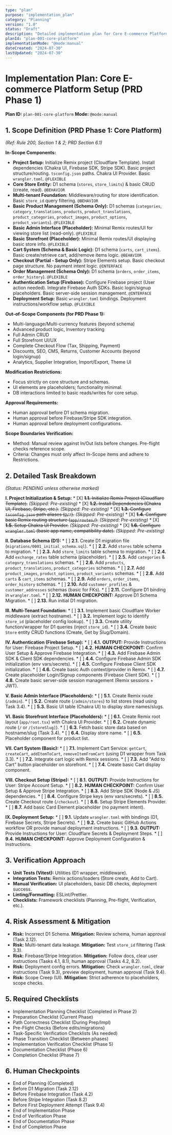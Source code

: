 ```yaml
---
type: "plan"
purpose: "implementation_plan"
category: "Planning"
version: "1.0"
status: "Draft"
description: "Detailed implementation plan for Core E-commerce Platform Setup (PRD Phase 1)."
planId: "plan-001-core-platform"
implementationMode: "@mode:manual"
dateCreated: "2024-07-30"
lastUpdated: "2024-07-30"
---
```


# Implementation Plan: Core E-commerce Platform Setup (PRD Phase 1)

**Plan ID:** `plan-001-core-platform`
**Mode:** `@mode:manual`

## 1. Scope Definition (PRD Phase 1: Core Platform)

*(Ref: Rule 200, Section 1 & 2; PRD Section 6.1)*

**In-Scope Components:**

*   **Project Setup:** Initialize Remix project (Cloudflare Template). Install dependencies (Chakra UI, Firebase SDK, Stripe SDK). Basic project structure/routing. `tsconfig.json` paths. Chakra UI Provider. Basic `wrangler.toml`. `@FLEXIBLE`
*   **Core Store Entity:** D1 schema (`stores`, `store_limits`) & basic CRUD (create, read). `@BEHAVIOR`
*   **Multi-tenant Foundation:** Middleware/routing for store identification. Basic `store_id` query filtering. `@BEHAVIOR`
*   **Basic Product Management (Schema Only):** D1 schemas (`categories`, `category_translations`, `products`, `product_translations`, `product_categories`, `product_images`, `product_options`, `product_variants`). `@FLEXIBLE`
*   **Basic Admin Interface (Placeholder):** Minimal Remix routes/UI for viewing store list (read-only). `@FLEXIBLE`
*   **Basic Storefront (Placeholder):** Minimal Remix routes/UI displaying basic store info. `@FLEXIBLE`
*   **Cart System (Schema & Basic Logic):** D1 schema (`carts`, `cart_items`). Basic create/retrieve cart, add/remove items logic. `@BEHAVIOR`
*   **Checkout (Partial - Setup Only):** Stripe Elements setup. Basic checkout page structure. No payment intent logic. `@INTERFACE`
*   **Order Management (Schema Only):** D1 schema (`orders`, `order_items`, `order_history`). `@FLEXIBLE`
*   **Authentication Setup (Firebase):** Configure Firebase project (User action needed). Integrate Firebase Auth SDKs. Basic login/signup placeholders. Basic server-side session management. `@INTERFACE`
*   **Deployment Setup:** Basic `wrangler.toml` bindings. Deployment instructions/workflow setup. `@FLEXIBLE`

**Out-of-Scope Components (for PRD Phase 1):**

*   Multi-language/Multi-currency features (beyond schema)
*   Advanced product logic, Inventory tracking
*   Full Admin CRUD
*   Full Storefront UI/UX
*   Complete Checkout Flow (Tax, Shipping, Payment)
*   Discounts, SEO, CMS, Returns, Customer Accounts (beyond login/signup)
*   Analytics, Supplier Integration, Import/Export, Theme UI

**Modification Restrictions:**

*   Focus strictly on core structure and schemas.
*   UI elements are placeholders; functionality minimal.
*   DB interactions limited to basic reads/writes for core setup.

**Approval Requirements:**

*   Human approval before D1 schema migration.
*   Human approval before Firebase/Stripe SDK integration.
*   Human approval before deployment configurations.

**Scope Boundaries Verification:**

*   Method: Manual review against In/Out lists before changes. Pre-flight checks reference scope.
*   Criteria: Changes must only affect In-Scope items and adhere to Restrictions.

## 2. Detailed Task Breakdown

*(Status: PENDING unless otherwise marked)*

**I. Project Initialization & Setup:**
    *   [X] ~~**1.1.** Initialize Remix Project (Cloudflare Template).~~ *(Skipped: Pre-existing)*
    *   [X] ~~**1.2.** Install Dependencies (Chakra UI, Firebase, Stripe, etc.).~~ *(Skipped: Pre-existing)*
    *   [X] ~~**1.3.** Configure `tsconfig.json` path aliases (`@/*`).~~ *(Skipped: Pre-existing)*
    *   [X] ~~**1.4.** Configure basic Remix routing structure (`app/routes/`).~~ *(Skipped: Pre-existing)*
    *   [X] ~~**1.5.** Setup Chakra UI Provider.~~ *(Skipped: Pre-existing)*
    *   [X] ~~**1.6.** Configure `wrangler.toml` (basic app name, compatibility date).~~ *(Skipped: Pre-existing)*

**II. Database Schema (D1):**
    *   [ ] **2.1.** Create D1 migration file (`migrations/0001_initial_schema.sql`).
    *   [ ] **2.2.** Add `stores` table schema to migration.
    *   [ ] **2.3.** Add `store_limits` table schema to migration.
    *   [ ] **2.4.** Add `exchange_rates` table schema (placeholder).
    *   [ ] **2.5.** Add `categories` & `category_translations` schemas.
    *   [ ] **2.6.** Add `products`, `product_translations`, `product_categories` schemas.
    *   [ ] **2.7.** Add `product_images`, `product_options`, `product_variants` schemas.
    *   [ ] **2.8.** Add `carts` & `cart_items` schemas.
    *   [ ] **2.9.** Add `orders`, `order_items`, `order_history` schemas.
    *   [ ] **2.10.** Add `customer_profiles` & `customer_addresses` schemas (basic for FKs).
    *   [ ] **2.11.** Configure D1 binding in `wrangler.toml`.
    *   [ ] **2.12.** **HUMAN CHECKPOINT:** Approve D1 Schema Migration.
    *   [ ] **2.13.** Run initial D1 migration.

**III. Multi-Tenant Foundation:**
    *   [ ] **3.1.** Implement basic Cloudflare Worker middleware (extract hostname).
    *   [ ] **3.2.** Implement logic to identify `store_id` (placeholder config lookup).
    *   [ ] **3.3.** Create utility function/wrapper for D1 queries (inject `store_id`).
    *   [ ] **3.4.** Create basic `Store` entity CRUD functions (Create, Get by Slug/Domain).

**IV. Authentication (Firebase Setup):**
    *   [ ] **4.1.** **OUTPUT:** Provide Instructions for User: Firebase Project Setup.
    *   [ ] **4.2.** **HUMAN CHECKPOINT:** Confirm User Setup & Approve Firebase Integration.
    *   [ ] **4.3.** Add Firebase Admin SDK & Client SDK dependencies.
    *   [ ] **4.4.** Configure Firebase Admin SDK initialization (env vars/secrets).
    *   [ ] **4.5.** Configure Firebase Client SDK initialization.
    *   [ ] **4.6.** Create basic Auth context/provider in Remix.
    *   [ ] **4.7.** Create placeholder Login/Signup components (Firebase Client SDK).
    *   [ ] **4.8.** Create basic server-side session management (Remix sessions + JWT).

**V. Basic Admin Interface (Placeholders):**
    *   [ ] **5.1.** Create Remix route (`/admin`).
    *   [ ] **5.2.** Create route (`/admin/stores`) to list stores (read using Task 3.4).
    *   [ ] **5.3.** Basic UI table (Chakra UI) to display store names/slugs.

**VI. Basic Storefront Interface (Placeholders):**
    *   [ ] **6.1.** Create Remix root layout (`app/root.tsx`) with Chakra UI Provider.
    *   [ ] **6.2.** Create dynamic route (`/` or `/[storeSlug]`).
    *   [ ] **6.3.** Fetch basic store data based on hostname/slug (Task 3.4).
    *   [ ] **6.4.** Display store name.
    *   [ ] **6.5.** Placeholder component for product list.

**VII. Cart System (Basic):**
    *   [ ] **7.1.** Implement Cart Service: `getCart`, `createCart`, `addItemToCart`, `removeItemFromCart` (using D1 wrapper from Task 3.3).
    *   [ ] **7.2.** Integrate cart logic with Remix sessions.
    *   [ ] **7.3.** Add "Add to Cart" button placeholder on storefront.
    *   [ ] **7.4.** Create basic Cart display component.

**VIII. Checkout Setup (Stripe):**
    *   [ ] **8.1.** **OUTPUT:** Provide Instructions for User: Stripe Account Setup.
    *   [ ] **8.2.** **HUMAN CHECKPOINT:** Confirm User Setup & Approve Stripe Integration.
    *   [ ] **8.3.** Add Stripe SDK (Node & JS) dependencies.
    *   [ ] **8.4.** Configure Stripe keys (env vars/secrets).
    *   [ ] **8.5.** Create Checkout route (`/checkout`).
    *   [ ] **8.6.** Setup Stripe Elements Provider.
    *   [ ] **8.7.** Add basic Card Element placeholder (no payment intent).

**IX. Deployment Setup:**
    *   [ ] **9.1.** Update `wrangler.toml` with bindings (D1, Firebase Secrets, Stripe Secrets).
    *   [ ] **9.2.** Create basic GitHub Actions workflow OR provide manual deployment instructions.
    *   [ ] **9.3.** **OUTPUT:** Provide Instructions for User: Cloudflare Secrets & Deployment Steps.
    *   [ ] **9.4.** **HUMAN CHECKPOINT:** Approve Deployment Configuration & Instructions.

## 3. Verification Approach

*   **Unit Tests (Vitest):** Utilities (D1 wrapper, middleware).
*   **Integration Tests:** Remix actions/loaders (Store create, Add to Cart).
*   **Manual Verification:** UI placeholders, basic DB checks, deployment success.
*   **Linting/Formatting:** ESLint/Prettier.
*   **Checklists:** Framework checklists (Planning, Pre-flight, Verification, etc.).

## 4. Risk Assessment & Mitigation

*   **Risk:** Incorrect D1 Schema. **Mitigation:** Review schema, human approval (Task 2.12).
*   **Risk:** Multi-tenant data leakage. **Mitigation:** Test `store_id` filtering (Task 3.3).
*   **Risk:** Firebase/Stripe Integration. **Mitigation:** Follow docs, clear user instructions (Tasks 4.1, 8.1), human approval (Tasks 4.2, 8.2).
*   **Risk:** Deployment config errors. **Mitigation:** Check `wrangler.toml`, clear instructions (Task 9.3), preview deployment, human approval (Task 9.4).
*   **Risk:** Scope Creep (UI). **Mitigation:** Strict adherence to placeholders, scope checks.

## 5. Required Checklists

*   Implementation Planning Checklist (Completed in Phase 2)
*   Preparation Checklist (Current Phase)
*   Path Correctness Checklist (During Prep/Impl)
*   Pre-Flight Checks (Before edits/migrations)
*   Task-Specific Verification Checklists (As needed)
*   Phase Transition Checklist (Between phases)
*   Implementation Verification Checklist (Phase 5)
*   Documentation Checklist (Phase 6)
*   Completion Checklist (Phase 7)

## 6. Human Checkpoints

*   End of Planning (Completed)
*   Before D1 Migration (Task 2.12)
*   Before Firebase Integration (Task 4.2)
*   Before Stripe Integration (Task 8.2)
*   Before First Deployment Attempt (Task 9.4)
*   End of Implementation Phase
*   End of Verification Phase
*   End of Documentation Phase
*   End of Completion Phase 